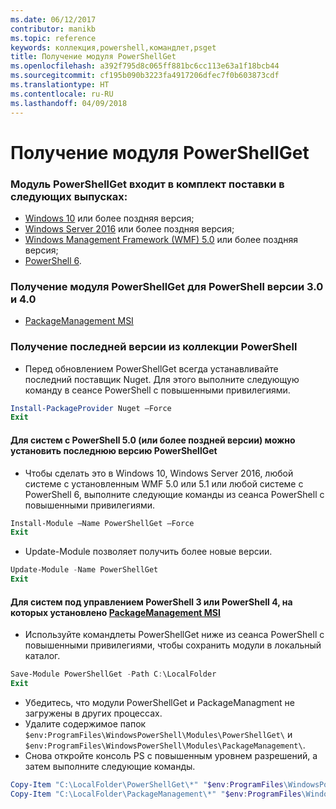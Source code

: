 ```yaml
---
ms.date: 06/12/2017
contributor: manikb
ms.topic: reference
keywords: коллекция,powershell,командлет,psget
title: Получение модуля PowerShellGet
ms.openlocfilehash: a392f795d8c065ff881bc6cc113e63a1f18bcb44
ms.sourcegitcommit: cf195b090b3223fa4917206dfec7f0b603873cdf
ms.translationtype: HT
ms.contentlocale: ru-RU
ms.lasthandoff: 04/09/2018
---
```

<a name="get-powershellget-module"></a>Получение модуля PowerShellGet
========================

### <a name="powershellget-is-an-in-box-module-in-the-following-releases"></a>Модуль PowerShellGet входит в комплект поставки в следующих выпусках:
- [Windows 10](https://www.microsoft.com/windows/get-windows-10) или более поздняя версия;
- [Windows Server 2016](https://technet.microsoft.com/windows-server-docs/get-started/windows-server-2016) или более поздняя версия;
- [Windows Management Framework (WMF) 5.0](https://www.microsoft.com/download/details.aspx?id=50395) или более поздняя версия;
- [PowerShell 6](https://github.com/PowerShell/PowerShell/releases).

### <a name="get-powershellget-module-for-powershell-versions-30-and-40"></a>Получение модуля PowerShellGet для PowerShell версии 3.0 и 4.0
- [PackageManagement MSI](http://go.microsoft.com/fwlink/?LinkID=746217&clcid=0x409)

### <a name="get-the-latest-version-from-powershell-gallery"></a>Получение последней версии из коллекции PowerShell

- Перед обновлением PowerShellGet всегда устанавливайте последний поставщик Nuget. Для этого выполните следующую команду в сеансе PowerShell с повышенными привилегиями.
```powershell
Install-PackageProvider Nuget –Force
Exit
```

#### <a name="for-systems-with-powershell-50-or-newer-you-can-install-the-latest-powershellget"></a>Для систем с PowerShell 5.0 (или более поздней версии) можно установить последнюю версию PowerShellGet
- Чтобы сделать это в Windows 10, Windows Server 2016, любой системе с установленным WMF 5.0 или 5.1 или любой системе с PowerShell 6, выполните следующие команды из сеанса PowerShell с повышенными привилегиями.
```powershell
Install-Module –Name PowerShellGet –Force
Exit
```

- Update-Module позволяет получить более новые версии.
```powershell
Update-Module -Name PowerShellGet
Exit
```

#### <a name="for-systems-running-powershell-3-or-powershell-4-that-have-installed-the-packagemanagement-msihttpgomicrosoftcomfwlinklinkid746217clcid0x409"></a>Для систем под управлением PowerShell 3 или PowerShell 4, на которых установлено [PackageManagement MSI](http://go.microsoft.com/fwlink/?LinkID=746217&clcid=0x409)

- Используйте командлеты PowerShellGet ниже из сеанса PowerShell с повышенными привилегиями, чтобы сохранить модули в локальный каталог.

```powershell
Save-Module PowerShellGet -Path C:\LocalFolder
Exit
```

- Убедитесь, что модули PowerShellGet и PackageManagment не загружены в других процессах.
- Удалите содержимое папок `$env:ProgramFiles\WindowsPowerShell\Modules\PowerShellGet\` и `$env:ProgramFiles\WindowsPowerShell\Modules\PackageManagement\`.
- Снова откройте консоль PS с повышенным уровнем разрешений, а затем выполните следующие команды.

```powershell
Copy-Item "C:\LocalFolder\PowerShellGet\*" "$env:ProgramFiles\WindowsPowerShell\Modules\PowerShellGet\" -Recurse -Force
Copy-Item "C:\LocalFolder\PackageManagement\*" "$env:ProgramFiles\WindowsPowerShell\Modules\PackageManagement\" -Recurse -Force
```